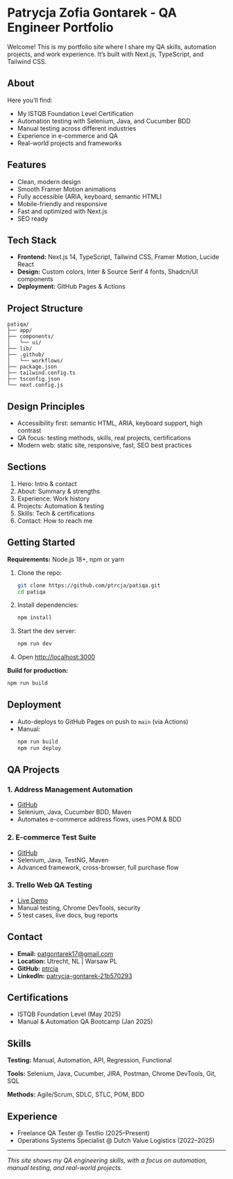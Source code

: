 # Patrycja Zofia Gontarek - QA Engineer Portfolio

Welcome! This is my portfolio site where I share my QA skills, automation projects, and work experience. It’s built with Next.js, TypeScript, and Tailwind CSS.

## About

Here you’ll find:
- My ISTQB Foundation Level Certification
- Automation testing with Selenium, Java, and Cucumber BDD
- Manual testing across different industries
- Experience in e-commerce and QA
- Real-world projects and frameworks

## Features

- Clean, modern design
- Smooth Framer Motion animations
- Fully accessible (ARIA, keyboard, semantic HTML)
- Mobile-friendly and responsive
- Fast and optimized with Next.js
- SEO ready

## Tech Stack

- **Frontend:** Next.js 14, TypeScript, Tailwind CSS, Framer Motion, Lucide React
- **Design:** Custom colors, Inter & Source Serif 4 fonts, Shadcn/UI components
- **Deployment:** GitHub Pages & Actions

## Project Structure

```
patiqa/
├── app/
├── components/
│   └── ui/
├── lib/
├── .github/
│   └── workflows/
├── package.json
├── tailwind.config.ts
├── tsconfig.json
└── next.config.js
```

## Design Principles

- Accessibility first: semantic HTML, ARIA, keyboard support, high contrast
- QA focus: testing methods, skills, real projects, certifications
- Modern web: static site, responsive, fast, SEO best practices

## Sections

1. Hero: Intro & contact
2. About: Summary & strengths
3. Experience: Work history
4. Projects: Automation & testing
5. Skills: Tech & certifications
6. Contact: How to reach me

## Getting Started

**Requirements:** Node.js 18+, npm or yarn

1. Clone the repo:
   ```bash
   git clone https://github.com/ptrcja/patiqa.git
   cd patiqa
   ```
2. Install dependencies:
   ```bash
   npm install
   ```
3. Start the dev server:
   ```bash
   npm run dev
   ```
4. Open [http://localhost:3000](http://localhost:3000)

**Build for production:**
```bash
npm run build
```

## Deployment

- Auto-deploys to GitHub Pages on push to `main` (via Actions)
- Manual:
  ```bash
  npm run build
  npm run deploy
  ```

## QA Projects

### 1. Address Management Automation
- [GitHub](https://github.com/ptrcja/1.-Workshop-task-SeleniumWebdriver-Cucumber)
- Selenium, Java, Cucumber BDD, Maven
- Automates e-commerce address flows, uses POM & BDD

### 2. E-commerce Test Suite
- [GitHub](https://github.com/ptrcja/2.-WorkshopTask)
- Selenium, Java, TestNG, Maven
- Advanced framework, cross-browser, full purchase flow

### 3. Trello Web QA Testing
- [Live Demo](https://ptrcja.github.io/Trello-Testing-Project/)
- Manual testing, Chrome DevTools, security
- 5 test cases, live docs, bug reports

## Contact

- **Email:** patgontarek17@gmail.com
- **Location:** Utrecht, NL | Warsaw PL
- **GitHub:** [ptrcja](https://github.com/ptrcja)
- **LinkedIn:** [patrycja-gontarek-21b570293](https://www.linkedin.com/in/patrycja-gontarek-21b570293/)

## Certifications

- ISTQB Foundation Level (May 2025)
- Manual & Automation QA Bootcamp (Jan 2025)

## Skills

**Testing:** Manual, Automation, API, Regression, Functional

**Tools:** Selenium, Java, Cucumber, JIRA, Postman, Chrome DevTools, Git, SQL

**Methods:** Agile/Scrum, SDLC, STLC, POM, BDD

## Experience

- Freelance QA Tester @ Testlio (2025–Present)
- Operations Systems Specialist @ Dutch Value Logistics (2022–2025)

---

*This site shows my QA engineering skills, with a focus on automation, manual testing, and real-world projects.* 